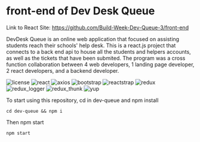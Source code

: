 # front-end of Dev Desk Queue

Link to React Site: https://github.com/Build-Week-Dev-Queue-3/front-end

DevDesk Queue is an online web application that focused on assisting students reach their schools' help desk. This is a react.js project that connects to a back end api to house all the students and helpers accounts, as well as the tickets that have been submited. The program was a cross function collaboration between 4 web developers, 1 landing page developer, 2 react developers, and a backend developer.

![license](https://img.shields.io/badge/license-MIT-limegreen)
![react](https://img.shields.io/badge/react-%5E16.13.1-blueviolet)
![axios](https://img.shields.io/badge/axios-%5E0.19.2-orange)
![bootstrap](https://img.shields.io/badge/bootstrap-%5E4.5.0-blue)
![reactstrap](https://img.shields.io/badge/reactstrap-%5E8.4.1-darkgreen)
![redux](https://img.shields.io/badge/redux-%5E4.0.5-magenta)
![redux_logger](https://img.shields.io/badge/redux_logger-%5E3.0.6-hotpink)
![redux_thunk](https://img.shields.io/badge/redux_thunk-%5E2.3.0-ff69b4)
![yup](https://img.shields.io/badge/yup-%5E0.29.1-yellow)

To start using this repository, cd in dev-queue and npm install

```git
cd dev-queue && npm i
```

Then npm start

```git
npm start
```
